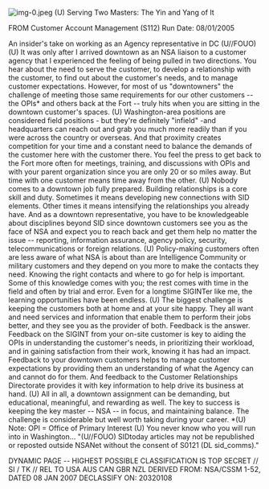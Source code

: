 ![img-0.jpeg](img-0.jpeg)
(U) Serving Two Masters: The Yin and Yang of It

FROM
Customer Account Management (S112)
Run Date: 08/01/2005

An insider's take on working as an Agency representative in DC (U//FOUO)
(U) It was only after I arrived downtown as an NSA liaison to a customer agency that I experienced the feeling of being pulled in two directions. You hear about the need to serve the customer, to develop a relationship with the customer, to find out about the customer's needs, and to manage customer expectations. However, for most of us "downtowners" the challenge of meeting those same requirements for our other customers -- the OPIs* and others back at the Fort -- truly hits when you are sitting in the downtown customer's spaces.
(U) Washington-area positions are considered field positions - but they're definitely "infield" -and headquarters can reach out and grab you much more readily than if you were across the country or overseas. And that proximity creates competition for your time and a constant need to balance the demands of the customer here with the customer there. You feel the press to get back to the Fort more often for meetings, training, and discussions with OPIs and with your parent organization since you are only 20 or so miles away. But time with one customer means time away from the other.
(U) Nobody comes to a downtown job fully prepared. Building relationships is a core skill and duty. Sometimes it means developing new connections with SID elements. Other times it means intensifying the relationships you already have. And as a downtown representative, you have to be knowledgeable about disciplines beyond SID since downtown customers see you as the face of NSA and expect you to reach back and get them help no matter the issue -- reporting, information assurance, agency policy, security, telecommunications or foreign relations.
(U) Policy-making customers often are less aware of what NSA is about than are Intelligence Community or military customers and they depend on you more to make the contacts they need. Knowing the right contacts and where to go for help is important. Some of this knowledge comes with you; the rest comes with time in the field and often by trial and error. Even for a longtime SIGINTer like me, the learning opportunities have been endless.
(U) The biggest challenge is keeping the customers both at home and at your site happy. They all want and need services and information that enable them to perform their jobs better, and they see you as the provider of both. Feedback is the answer. Feedback on the SIGINT from your on-site customer is key to aiding the OPIs in understanding the customer's needs, in prioritizing their workload, and in gaining satisfaction from their work, knowing it has had an impact. Feedback to your downtown customers helps to manage customer expectations by providing them an understanding of what the Agency can and cannot do for them. And feedback to the Customer Relationships Directorate provides it with key information to help drive its business at hand.
(U) All in all, a downtown assignment can be demanding, but educational, meaningful, and rewarding as well. The key to success is keeping the key master -- NSA -- in focus, and maintaining balance. The challenge is considerable but well worth taking during your career.
*(U) Note:
OPI = Office of Primary Interest
(U) You never know who you will run into in Washington...
"(U//FOUO) SIDtoday articles may not be republished or reposted outside NSANet without the consent of S0121 (DL sid_comms)."

DYNAMIC PAGE -- HIGHEST POSSIBLE CLASSIFICATION IS TOP SECRET // SI / TK // REL TO USA AUS CAN GBR NZL
DERIVED FROM: NSA/CSSM 1-52, DATED 08 JAN 2007 DECLASSIFY ON: 20320108
